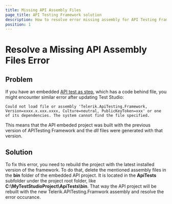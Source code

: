 ```yaml
---
title: Missing API Assembly Files
page_title: API Testing Framework solution
description: How to resolve error missing assembly for API Testing Framework. Error "Could not load file or assembly Telerik.ApiTesting.Framework. The system cannot find the file specified". Could not load file or assembly 'Telerik.ApiTesting.Framework, Version=xxxx.x.xxx.xxxx, Culture=neutral, PublicKeyToken=xxx' or one of its dependencies. The system cannot find the file specified.
position: 1
---
```

# Resolve a Missing API Assembly Files Error

## Problem

If you have an embedded <a href="/features/execute-apitest/add-api-test-as-step" target="_blank">API test as step</a>, which has a code behind file, you might encounter similar error after updating Test Studio:

````
Could not load file or assembly 'Telerik.ApiTesting.Framework, Version=xxxx.x.xxx.xxxx, Culture=neutral, PublicKeyToken=xxx' or one of its dependencies. The system cannot find the file specified.
````

This means that the API embeded project was built with the previous version of APITesting Framework and the *dll* files were generated with that version. 

## Solution

To fix this error, you need to rebuild the project with the latest installed version of the framework. To do that, delete the mentioned assembly files in the **bin** folder of the embedded API project. It is located in the **ApiTests** subfolder under the project root folder, like **C:\MyTestStudioProject\ApiTests\bin**. That way the API project will be rebuilt with the new Telerik.APITesting.Framwork assembly and resolve the error occurance.
